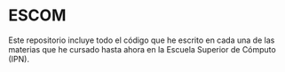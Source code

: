 # ESCOM
Este repositorio incluye todo el código que he escrito en cada una de las materias que he cursado hasta ahora en la Escuela Superior de Cómputo (IPN).